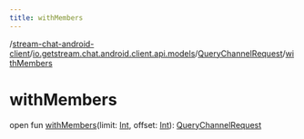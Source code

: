 ```yaml
---
title: withMembers
---
```

/[stream-chat-android-client](../../index.md)/[io.getstream.chat.android.client.api.models](../index.md)/[QueryChannelRequest](index.md)/[withMembers](withMembers.md)  
  
  
  
# withMembers  
open fun [withMembers](withMembers.md)(limit: [Int](https://kotlinlang.org/api/latest/jvm/stdlib/kotlin/-int/index.html), offset: [Int](https://kotlinlang.org/api/latest/jvm/stdlib/kotlin/-int/index.html)): [QueryChannelRequest](index.md)
